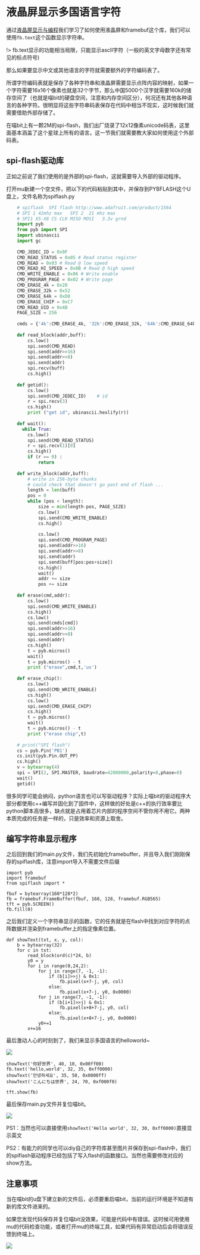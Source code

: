 # 液晶屏显示多国语言字符

通过[液晶屏显示与编程](micropython/液晶屏显示与编程)我们学习了如何使用液晶屏和framebuf这个库，我们可以使用`fb.text`这个函数显示字符串。  

!> fb.text显示的功能相当局限，只能显示ascII字符（一般的英文字母数字还有常见的标点符号)

那么如果要显示中文或其他语言的字符就需要额外的字符编码表了。

所谓字符编码表就是保存了各种字符串和液晶屏需要显示点阵内容的映射，如果一个字符需要16x16个像素也就是32个字节，那么中国5000个汉字就需要160k的储存空间了（也就是喵bit的硬盘空间，注意和内存空间区分），何况还有其他各种语言的各种字符。很明显将这些字符串码表保存在代码中相当不现实，这时候我们就需要借助外部存储了。

在喵bit上有一颗2M的spi-flash，我们出厂烧录了12x12像素unicode码表，这里面基本涵盖了这个星球上所有的语言。这一节我们就需要教大家如何使用这个外部码表。
<!-- (makecode下多语言显示也是使用同样的字库) -->

## spi-flash驱动库

正如之前说了我们使用的是外部的spi-flash，这就需要导入外部的驱动程序。

打开mu新建一个空文件，把以下的代码粘贴到其中，并保存到PYBFLASH这个U盘上，文件名称为spiflash.py
```python
	# spiflash  SPI flash http://www.adafruit.com/product/1564 
	# SPI 1 42mhz max   SPI 2  21 mhz max
	# SPI1 X5-X8 CS CLK MISO MOSI   3.3v grnd
	import pyb
	from pyb import SPI
	import ubinascii
	import gc
	
	CMD_JEDEC_ID = 0x9F
	CMD_READ_STATUS = 0x05 # Read status register
	CMD_READ = 0x03 # Read @ low speed
	CMD_READ_HI_SPEED = 0x0B # Read @ high speed
	CMD_WRITE_ENABLE = 0x06 # Write enable
	CMD_PROGRAM_PAGE = 0x02 # Write page
	CMD_ERASE_4k = 0x20
	CMD_ERASE_32k = 0x52
	CMD_ERASE_64k = 0xD8
	CMD_ERASE_CHIP = 0xC7
	CMD_READ_UID = 0x4B
	PAGE_SIZE = 256
	
	cmds = {'4k':CMD_ERASE_4k, '32k':CMD_ERASE_32k, '64k':CMD_ERASE_64k}
	
	def read_block(addr,buff):
	    cs.low()
	    spi.send(CMD_READ)
	    spi.send(addr>>16)
	    spi.send(addr>>8)
	    spi.send(addr)
	    spi.recv(buff)
	    cs.high() 	 	
	
	def getid():
	    cs.low()
	    spi.send(CMD_JEDEC_ID)    # id
	    r = spi.recv(3)
	    cs.high()
	    print ("get id", ubinascii.hexlify(r))
	
	def wait():
	  while True:
	    cs.low()
	    spi.send(CMD_READ_STATUS)
	    r = spi.recv(1)[0]
	    cs.high()
	    if (r == 0) :
	        return
	
	def write_block(addr,buff):
	    # write in 256-byte chunks
	    # could check that doesn't go past end of flash ...
	    length = len(buff)
	    pos = 0
	    while (pos < length):
	        size = min(length-pos, PAGE_SIZE)
	        cs.low()
	        spi.send(CMD_WRITE_ENABLE)
	        cs.high()
	
	        cs.low()
	        spi.send(CMD_PROGRAM_PAGE)
	        spi.send(addr>>16)
	        spi.send(addr>>8)
	        spi.send(addr)
	        spi.send(buff[pos:pos+size])
	        cs.high()
	        wait()
	        addr += size
	        pos += size
	
	def erase(cmd,addr):
	    cs.low()
	    spi.send(CMD_WRITE_ENABLE)
	    cs.high()
	    cs.low()
	    spi.send(cmds[cmd])
	    spi.send(addr>>16)
	    spi.send(addr>>8)
	    spi.send(addr)
	    cs.high()
	    t = pyb.micros()
	    wait()
	    t = pyb.micros() - t
	    print ("erase",cmd,t,'us')
	
	def erase_chip():
	    cs.low()
	    spi.send(CMD_WRITE_ENABLE)
	    cs.high()
	    cs.low()
	    spi.send(CMD_ERASE_CHIP)
	    cs.high()
	    t = pyb.micros()
	    wait()
	    t = pyb.micros() - t
	    print ("erase chip",t)
	
	# print("SPI flash")
	cs = pyb.Pin('PB1')
	cs.init(pyb.Pin.OUT_PP)
	cs.high()
	v = bytearray(4)
	spi = SPI(2, SPI.MASTER, baudrate=42000000,polarity=0,phase=0)
	wait()
	getid()
```
	
很多同学可能会纳闷，python语言也可以写驱动程序？实际上喵bit的驱动程序大部分都使用c++编写并固化到了固件中，这样做的好处是c++的执行效率要比python脚本高很多，缺点就是占用着芯片内部的程序空间不管你用不用它。两种本质完成的任务是一样的，只是效率和资源上取舍。

## 编写字符串显示程序

之后回到我们的main.py文件，我们先初始化framebuffer，并且导入我们刚刚保存的spiflash库，注意import导入不需要文件后缀

	import pyb
	import framebuf
	from spiflash import *
	
	fbuf = bytearray(160*128*2)
	fb = framebuf.FrameBuffer(fbuf, 160, 128, framebuf.RGB565)
	tft = pyb.SCREEN()
	fb.fill(0)

之后我们定义一个字符串显示的函数，它的任务就是在flash中找到对应字符的点阵数据并渲染到framebuffer上的指定像素位置。

	def showText(txt, x, y, col):
	    b = bytearray(32)
	    for c in txt:
	        read_block(ord(c)*24, b)
	        y0 = y
	        for i in range(0,24,2):
	            for j in range(7, -1, -1):
	                if (b[i]>>j) & 0x1:
	                    fb.pixel(x+7-j, y0, col)
	                else:
	                    fb.pixel(x+7-j, y0, 0x0000)
	            for j in range(7, -1, -1):
	                if (b[i+1]>>j) & 0x1:
	                    fb.pixel(x+8+7-j, y0, col)
	                else:
	                    fb.pixel(x+8+7-j, y0, 0x0000)
	            y0+=1
	        x+=16

最后激动人心的时刻到了，我们来显示多国语言的helloworld~

![](./image/c05_03.png)

    showText('你好世界', 40, 10, 0x00ff00)
    fb.text('hello,world', 32, 35, 0xff0000)
    showText('안녕하세요', 35, 50, 0x0000ff)
    showText('こんにちは世界', 24, 70, 0xf000f0)
	
	tft.show(fb)

最后保存main.py文件并复位喵bit。

![](./image/c05_01.png)

PS1：当然也可以直接使用`showText('Hello world', 32, 30, 0xff0000)`直接显示英文

PS2：有能力的同学也可以diy自己的字符库甚至图片并保存到spi-flash中，我们的spiflash驱动程序已经包括了写入flash的函数接口。当然也需要修改对应的show方法。


## 注意事项

当在喵bit的u盘下建立新的文件后，必须要重启喵bit，当前的运行环境是不知道有新的库文件进来的。

如果您发现代码保存并复位喵bit没效果，可能是代码中有错误。这时候可用使用mu的代码检查功能，或者打开mu的终端工具，如果代码有异常启动后会将错误反馈到终端上。

![](./image/c05_02.png)